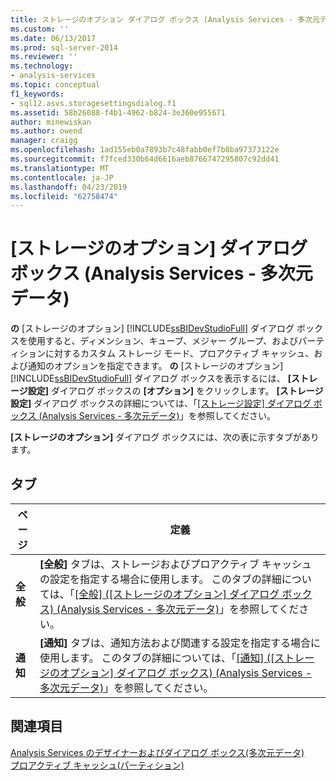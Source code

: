 ```yaml
---
title: ストレージのオプション ダイアログ ボックス (Analysis Services - 多次元データ) |Microsoft Docs
ms.custom: ''
ms.date: 06/13/2017
ms.prod: sql-server-2014
ms.reviewer: ''
ms.technology:
- analysis-services
ms.topic: conceptual
f1_keywords:
- sql12.asvs.storagesettingsdialog.f1
ms.assetid: 58b26088-f4b1-4962-b824-3e360e955671
author: minewiskan
ms.author: owend
manager: craigg
ms.openlocfilehash: 1ad155eb0a7893b7c48fabb0ef7b8ba97373122e
ms.sourcegitcommit: f7fced330b64d6616aeb8766747295807c92dd41
ms.translationtype: MT
ms.contentlocale: ja-JP
ms.lasthandoff: 04/23/2019
ms.locfileid: "62758474"
---
```

# <a name="storage-options-dialog-box-analysis-services---multidimensional-data"></a>[ストレージのオプション] ダイアログ ボックス (Analysis Services - 多次元データ)
  **の** [ストレージのオプション] [!INCLUDE[ssBIDevStudioFull](../includes/ssbidevstudiofull-md.md)] ダイアログ ボックスを使用すると、ディメンション、キューブ、メジャー グループ、およびパーティションに対するカスタム ストレージ モード、プロアクティブ キャッシュ、および通知のオプションを指定できます。 **の** [ストレージのオプション] [!INCLUDE[ssBIDevStudioFull](../includes/ssbidevstudiofull-md.md)] ダイアログ ボックスを表示するには、 **[ストレージ設定]** ダイアログ ボックスの **[オプション]** をクリックします。 **[ストレージ設定]** ダイアログ ボックスの詳細については、「[[ストレージ設定] ダイアログ ボックス (Analysis Services - 多次元データ)](storage-settings-dialog-box-analysis-services-multidimensional-data.md)」を参照してください。  
  
 **[ストレージのオプション]** ダイアログ ボックスには、次の表に示すタブがあります。  
  
## <a name="tabs"></a>タブ  
  
|ページ|定義|  
|----------|----------------|  
|**全般**|**[全般]** タブは、ストレージおよびプロアクティブ キャッシュの設定を指定する場合に使用します。 このタブの詳細については、「[[全般] ([ストレージのオプション] ダイアログ ボックス) (Analysis Services - 多次元データ)](general-storage-options-dialog-box-analysis-services-multidimensional-data.md)」を参照してください。|  
|**通知**|**[通知]** タブは、通知方法および関連する設定を指定する場合に使用します。 このタブの詳細については、「[[通知] ([ストレージのオプション] ダイアログ ボックス) (Analysis Services - 多次元データ)](notifications-storage-options-dialog-analysis-services-multidimensional-data.md)」を参照してください。|  
  
## <a name="see-also"></a>関連項目  
 [Analysis Services のデザイナーおよびダイアログ ボックス&#40;多次元データ&#41;](analysis-services-designers-and-dialog-boxes-multidimensional-data.md)   
 [プロアクティブ キャッシュ&#40;パーティション&#41;](multidimensional-models-olap-logical-cube-objects/partitions-proactive-caching.md)  
  
  
